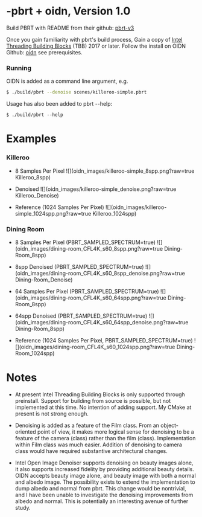 -pbrt + oidn, Version 1.0
=========================

Build PBRT with README from their github: [pbrt-v3](https://github.com/mmp/pbrt-v3/)

Once you gain familiarity with pbrt's build process,
Gain a copy of [Intel Threading Building Blocks](https://www.threadingbuildingblocks.org/) (TBB) 2017 or later. Follow the install on OIDN Github: [oidn](https://github.com/OpenImageDenoise/oidn) see prerequisites.

### Running ###

OIDN is added as a command line argument, e.g.

```bash
$ ./build/pbrt --denoise scenes/killeroo-simple.pbrt
```

Usage has also been added to pbrt --help:

```
$ ./build/pbrt --help
```

Examples
========

### Killeroo ###

- 8 Samples Per Pixel
![](oidn_images/killeroo-simple_8spp.png?raw=true Killeroo_8spp)

- Denoised
![](oidn_images/killeroo-simple_denoise.png?raw=true Killeroo_Denoise)

- Reference (1024 Samples Per Pixel)
![](oidn_images/killeroo-simple_1024spp.png?raw=true Killeroo_1024spp)

### Dining Room ###

- 8 Samples Per Pixel (PBRT_SAMPLED_SPECTRUM=true)
![](oidn_images/dining-room_CFL4K_s60_8spp.png?raw=true Dining-Room_8spp)

- 8spp Denoised (PBRT_SAMPLED_SPECTRUM=true)
![](oidn_images/dining-room_CFL4K_s60_8spp_denoise.png?raw=true Dining-Room_Denoise)

- 64 Samples Per Pixel (PBRT_SAMPLED_SPECTRUM=true)
![](oidn_images/dining-room_CFL4K_s60_64spp.png?raw=true Dining-Room_8spp)

- 64spp Denoised (PBRT_SAMPLED_SPECTRUM=true)
![](oidn_images/dining-room_CFL4K_s60_64spp_denoise.png?raw=true Dining-Room_8spp)

- Reference (1024 Samples Per Pixel, PBRT_SAMPLED_SPECTRUM=true)
![](oidn_images/dining-room_CFL4K_s60_1024spp.png?raw=true Dining-Room_1024spp)


Notes
=====

- At present Intel Threading Building Blocks is only supported through preinstall. Support for building from source is possible, but not implemented at this time. No intention of adding support. My CMake at present is not strong enough.

- Denoising is added as a feature of the Film class. From an object-oriented point of view, it makes more logical sense for denoising to be a feature of the camera (class) rather than the film (class). Implementation within Film class was much easier. Addition of denoising to camera class would have required substantive architectural changes.

- Intel Open Image Denoiser supports denoising on beauty images alone, it also supports increased fidelity by providing additional beauty details. OIDN accepts beauty image alone, and beauty image with both a normal and albedo image. The possibility exists to extend the implementation to dump albedo and normal from pbrt. This change would be nontrivial, and I have been unable to investigate the denoising improvements from albedo and normal. This is potentially an interesting avenue of further study.
